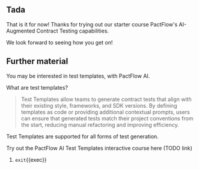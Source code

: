 ## Tada

That is it for now! Thanks for trying out our starter course PactFlow's AI-Augmented Contract Testing capabilities. 

We look forward to seeing how you get on!

## Further material

You may be interested in test templates, with PactFlow AI.

What are test templates?

> Test Templates allow teams to generate contract tests that align with their existing style, frameworks, and SDK versions. By defining templates as code or providing additional contextual prompts, users can ensure that generated tests match their project conventions from the start, reducing manual refactoring and improving efficiency.

Test Templates are supported for all forms of test generation.

Try out the PactFlow AI Test Templates interactive course here (TODO link)

1. `exit`{{exec}}

